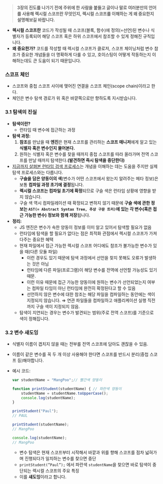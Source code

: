 > **3장의 진도를 나가기 전에 주위에 한 사람을 붙들고 글이나 말로 여러분만의 언어를 사용해 
렉시컬 스코프란 무엇인지, 렉시컬 스코프를 이해하는 게 
왜 중요한지 설명해보길 바랍니다.**
> 
- **렉시컬 스코프란** 코드가 작성될 때 스코프(블록, 함수)에 정의(=선언)된 변수나 식별자가 등록되어 해당 스코프 혹은 하위 스코프에서 참조할 수 있게 정해진 규칙입니다.
- **왜 중요한가?** 코드를 작성할 때 렉시컬 스코프가 클로저, 스코프 체이닝처럼 변수 참조가 중요한 개념들을 더 명확하게 다룰 수 있고, 호이스팅이 어떻게 작동하는지 이해하는데도 큰 도움이 되기 때문입니다.

### 스코프 체인

- 스코프와 중첩 스코프 사이에 맺어진 연결을 스코프 체인(scope chain)이라고 한다.
- 체인은 변수 탐색 경로가 위 혹은 바깥쪽으로만 향하도록 지시받습니다.

### 3.1 탐색의 진실

- **탐색이란?**
    - 런타임 때 변수에 접근하는 과정
- **탐색 과정:**
    1. **참조**를 만났을 때 **엔진**은 현재 스코프를 관리하는 **스코프 매니저**에게 알고 있는 **식별자 혹은 변수인지 물어본다.**
    2. 원하는 식별자 혹은 변수를 찾을 때까지 중첩 스코프를 따라 올라가며 전역 스코프를 만날 때까지 탐색한다.**(발견하면 즉시 탐색을 중단한다)**
- [지금까지 살펴본 런타임 검색 프로세스](https://www.notion.so/CHAPTER-3-12ec7bdaffa480868bd9c633bfecd7cd?pvs=21)는 개념을 이해하는 데는 도움을 주지만 실제 탐색 프로세스와는 다릅니다.
    - **구슬을 담은 양동이의 색**(변수가 어떤 스코프에서 왔는지 알려주는 메타 정보)은 보통 **컴파일 과정 초기에 결정**됩니다.
    - **렉시컬 스코프는 컴파일 초기에 확정**되므로 구슬 색은 런타임 상황에 영향을 받지 않습니다.
    - 구슬 색 역시 컴파일레이션 때 확정되고 변하지 않기 때문에 **구슬 색에 관한 정보는 `AST(= Abstract Syntax Tree, 추상 구문 트리)`에 있는 각 변수(혹은 접근 가능한 변수) 정보와 함께 저장**됩니다.
- **정리:**
    - JS 엔진은 변수가 속한 양동이 정보를 이미 알고 있어서 탐색할 필요가 없음
    - 런타임에 탐색을 할 필요가 없다는 점은 최적화 관점에서 렉시컬 스코프가 가져다주는 중요한 혜택
    - 현재 파일에서 접근 가능한 렉시컬 스코프 어디에도 참조가 불가능한 변수가 있을 때(다른 모듈 파일)
        - 이런 경우도 있기 때문에 탐색 과정에서 선언을 찾지 못해도 오류가 발생하는 것은 아님
        - 런타임에 다른 파일(프로그램)이 해당 변수를 전역에 선언할 가능성도 있기 때문.
        - 이런 이유 때문에 접근 가능한 양동이에 원하는 변수가 선언되었는지 여부는 컴파일 타임이 아닌 런타임에 완전히 확정된다고 할 수 있음
        - 선언하지 않은 변수에 대한 참조는 해당 파일을 컴파일하는 동안에는 색이 지정되지 않습니다.
        ⇒ 연관 파일들을 컴파일하고 애플리케이션 실행 직전까지 구슬 색이 지정되지 않음.
    - 탐색이 지연되는 경우는 변수가 발견되는 범위(주로 전역 스코프)를 기준으로 색이 정해집니다.

### 3.2 변수 섀도잉

- 식별자 이름이 겹치지 않을 때는 전부를 전역 스코프에 담아도 괜찮을 수 있음.
- 이름이 같은 변수를 꼭 두 개 이상 사용해야 한다면 스코프를 반드시 분리(중첩 스코프 등)해야합니다.
- 예시 코드:
    
    ```jsx
    var studentName = "MangPoo";// 빨간색 양동이
    
    function printStudent(studentName) { // 파란색 양동이
    	studentName = studentName.toUpperCase();
    	console.log(studentName);
    }
    
    printStudent("Paul");
    // PAUL
    
    printStudent(studentName);
    // MangPoo
    
    console.log(studentName);
    // MangPoo
    ```
    
    - 변수 탐색은 현재 스코프부터 시작해서 바깥과 위를 향해 스코프를 점차 넓혀가며 진행되다가 일치하는 변수를 찾으면 중단
    - `printStudent(”Paul”);` 에서 파란색 `studentName`을 찾으면 바로 탐색이 중단되는 렉시컬 스코프의 주요 특징
    - 이를 **섀도잉**이라고 합니다.
